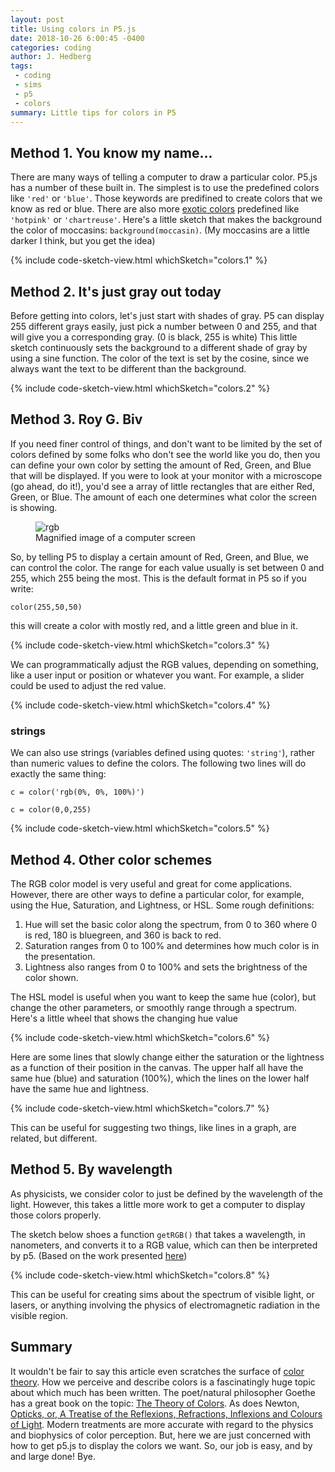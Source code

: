 ```yaml
---
layout: post
title: Using colors in P5.js
date: 2018-10-26 6:00:45 -0400
categories: coding
author: J. Hedberg
tags:
 - coding
 - sims
 - p5
 - colors
summary: Little tips for colors in P5
---
```


## Method 1. You know my name...

There are many ways of telling a computer to draw a particular color. P5.js has a number of these built in. The simplest is to use the predefined colors like `'red'` or `'blue'`. Those keywords are predifined to create colors that we know as red or blue. There are also more [exotic colors](https://htmlcolorcodes.com/color-names/) predefined like `'hotpink'` or `'chartreuse'`. Here's a little sketch that makes the background the color of moccasins: `background(moccasin)`. (My moccasins are a little darker I think, but you get the idea)

{% include code-sketch-view.html whichSketch="colors.1" %}

## Method 2. It's just gray out today

Before getting into colors, let's just start with shades of gray. P5 can display 255 different grays easily, just pick a number between 0 and 255, and that will give you a corresponding gray. (0 is black, 255 is white) This little sketch continuously sets the background to a different shade of gray by using a sine function. The color of the text is set by the cosine, since we always want the text to be different than the background.

{% include code-sketch-view.html whichSketch="colors.2" %}


## Method 3. Roy G. Biv

If you need finer control of things, and don't want to be limited by the set of colors defined by some folks who don't see the world like you do, then you can define your own color by setting the amount of Red, Green, and Blue that will be displayed. If you were to look at your monitor with a microscope (go ahead, do it!), you'd see a array of little rectangles that are either Red, Green, or Blue. The amount of each one determines what color the screen is showing.


<figure class="figure col-lg-6 col-sm-12 float-left">
<img class="figure-img img-fluid rounded" src="{{site.baseurl}}/post-imgs/rgb.jpg" alt="rgb" />
  <figcaption class="figure-caption">Magnified image of a computer screen</figcaption>
</figure>

So, by telling P5 to display a certain amount of Red, Green, and Blue, we can control the color. The range for each value usually is set between 0 and 255, which 255 being the most. This is the default format in P5 so if you write:

`color(255,50,50)`

this will create a color with mostly red, and a little green and blue in it.

{% include code-sketch-view.html whichSketch="colors.3" %}

We can programmatically adjust the RGB values, depending on something, like a user input or position or whatever you want. For example, a slider could be used to adjust the red value.

{% include code-sketch-view.html whichSketch="colors.4" %}

### strings

We can also use strings (variables defined using quotes: `'string'`), rather than numeric values to define the colors. The following two lines will do exactly the same thing:

`c = color('rgb(0%, 0%, 100%)')`

`c = color(0,0,255)`


{% include code-sketch-view.html whichSketch="colors.5" %}


## Method 4. Other color schemes

The RGB color model is very useful and great for come applications. However, there are other ways to define a particular color, for example, using the Hue, Saturation, and Lightness, or HSL. Some rough definitions:

1. Hue will set the basic color along the spectrum, from 0 to 360 where 0 is red, 180 is bluegreen, and 360 is back to red.
2. Saturation ranges from 0 to 100% and determines how much color is in the presentation.
3. Lightness also ranges from 0 to 100% and sets the brightness of the color shown.

The HSL model is useful when you want to keep the same hue (color), but change the other parameters, or smoothly range through a spectrum. Here's a little wheel that shows the changing hue value

{% include code-sketch-view.html whichSketch="colors.6" %}

Here are some lines that slowly change either the saturation or the lightness as a function of their position in the canvas. The upper half all have the same hue (blue) and saturation (100%), which the lines on the lower half have the same hue and lightness.

{% include code-sketch-view.html whichSketch="colors.7" %}

This can be useful for suggesting two things, like lines in a graph, are related, but different.

## Method 5. By wavelength

As physicists, we consider color to just be defined by the wavelength of the light. However, this takes a little more work to get a computer to display those colors properly.

The sketch below shoes a function `getRGB()` that takes a wavelength, in nanometers, and converts it to a RGB value, which can then be interpreted by p5. (Based on the work presented [here](http://www.efg2.com/Lab/ScienceAndEngineering/Spectra.htm))

{% include code-sketch-view.html whichSketch="colors.8" %}

This can be useful for creating sims about the spectrum of visible light, or lasers, or anything involving the physics of electromagnetic radiation in the visible region.

## Summary

It wouldn't be fair to say this article even scratches the surface of [color theory](https://en.wikipedia.org/wiki/Color_theory). How we perceive and describe colors is a fascinatingly huge topic about which much has been written. The poet/natural philosopher Goethe has a great book on the topic: [The Theory of Colors](https://en.wikipedia.org/wiki/Theory_of_Colours). As does Newton, [Opticks, or, A Treatise of the Reflexions, Refractions, Inflexions and Colours of Light](https://archive.org/details/Optics_285). Modern treatments are more accurate with regard to the physics and biophysics of color perception. But, here we are just concerned with how to get p5.js to display the colors we want. So, our job is easy, and by and large done! Bye.
